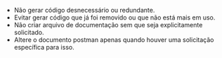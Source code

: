 - Não gerar código desnecessário ou redundante.
- Evitar gerar código que já foi removido ou que não está mais em uso.
- Não criar arquivo de documentação sem que seja explicitamente solicitado.
- Altere o documento postman apenas quando houver uma solicitação específica para isso.
